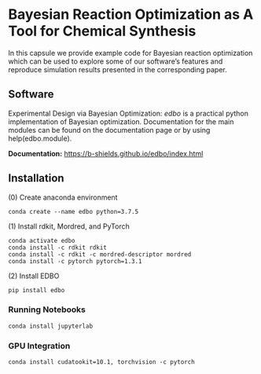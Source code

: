 #  Bayesian Reaction Optimization as A Tool for Chemical Synthesis

In this capsule we provide example code for Bayesian reaction optimization which can be used to explore some of our software’s features and reproduce simulation results presented in the corresponding paper.

## Software

Experimental Design via Bayesian Optimization: *edbo* is a practical python implementation of Bayesian optimization. Documentation for the main modules can be found on the documentation page or by using help(edbo.module).

**Documentation:** https://b-shields.github.io/edbo/index.html

## Installation

(0) Create anaconda environment

```
conda create --name edbo python=3.7.5
```

(1) Install rdkit, Mordred, and PyTorch

```
conda activate edbo
conda install -c rdkit rdkit
conda install -c rdkit -c mordred-descriptor mordred
conda install -c pytorch pytorch=1.3.1
```

(2) Install EDBO

```
pip install edbo
```

### Running Notebooks

```
conda install jupyterlab
```

### GPU Integration

```
conda install cudatookit=10.1, torchvision -c pytorch
```